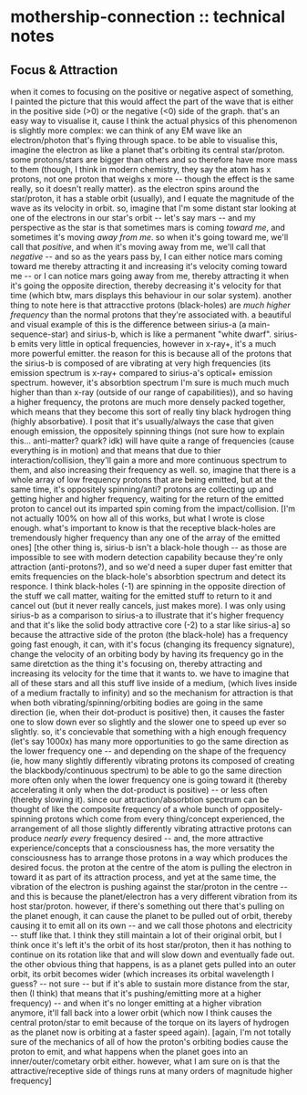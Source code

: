 # mothership-connection :: technical notes

## Focus & Attraction

when it comes to focusing on the positive or negative aspect of something, I painted the picture that this would affect the part of the wave that is either in the positive side (>0) or the negative (<0) side of the graph. that's an easy way to visualise it, cause I think the actual physics of this phenomenon is slightly more complex: we can think of any EM wave like an electron/photon that's flying through space. to be able to visualise this, imagine the electron as like a planet that's orbiting its central star/proton. some protons/stars are bigger than others and so therefore have more mass to them (though, I think in modern chemistry, they say the atom has x protons, not one proton that weighs x more -- though the effect is the same really, so it doesn't really matter). as the electron spins around the star/proton, it has a stable orbit (usually), and I equate the magnitude of the wave as its velocity in orbit. so, imagine that I'm some distant star looking at one of the electrons in our star's orbit -- let's say mars -- and my perspective as the star is that sometimes mars is coming *toward me*, and sometimes it's moving *away from me*. so when it's going toward me, we'll call that *positive*, and when it's moving away from me, we'll call that *negative* -- and so as the years pass by, I can either notice mars coming toward me thereby attracting it and increasing it's velocity coming toward me -- or I can notice mars going away from me, thereby attracting it when it's going the opposite direction, thereby decreasing it's velocity for that time (which btw, mars displays this behaviour in our solar system).
	another thing to note here is that attracctive protons (black-holes) are *much higher frequency* than the normal protons that they're associated with. a beautiful and visual example of this is the difference between sirius-a (a main-sequence-star) and sirius-b, which is like a permanent "white dwarf". sirius-b emits very little in optical frequencies, however in x-ray+, it's a much more powerful emitter. the reason for this is because all of the protons that the sirius-b is composed of are vibrating at very high frequencies (its emission spectrum is x-ray+ compared to sirius-a's optical+ emission spectrum. however, it's absorbtion spectrum I'm sure is much much much higher than than x-ray (outside of our range of capabilities)), and so having a higher frequency, the protons are much more densely packed together, which means that they become this sort of really tiny black hydrogen thing (highly absorbative). I posit that it's usually/always the case that given enough emission, the oppositely spinning things (not sure how to explain this... anti-matter? quark? idk) will have quite a range of frequencies (cause everything is in motion) and that means that due to thier interaction/collision, they'll gain a more and more continuous spectrum to them, and also increasing their frequency as well. so, imagine that there is a whole array of low frequency protons that are being emitted, but at the same time, it's oppositely spinning/anti? protons are collecting up and getting higher and higher frequency, waiting for the return of the emitted proton to cancel out its imparted spin coming from the impact/collision. [I'm not actually 100% on how all of this works, but what I wrote is close enough. what's important to know is that the receptive black-holes are tremendously higher frequency than any one of the array of the emitted ones] [the other thing is, sirius-b isn't a black-hole though -- as those are impossible to see with modern detection capability because they're only attraction (anti-protons?), and so we'd need a super duper fast emitter that emits frequencies on the black-hole's absorbtion spectrum and detect its responce. I think black-holes (-1) are spinning in the opposite direction of the stuff we call matter, waiting for the emitted stuff to return to it and cancel out (but it never really cancels, just makes more). I was only using sirius-b as a comparison to sirius-a to illustrate that it's higher frequency and that it's like the solid body attractive core (-2) to a star like sirius-a]
so because the attractive side of the proton (the black-hole) has a frequency going fast enough, it can, with it's focus (changing its frequency signature), change the velocity of an orbiting body by having its frequency go in the same diretction as the thing it's focusing on, thereby attracting and increasing its velocity for the time that it wants to. we have to imagine that all of these stars and all this stuff live inside of a medium, (which lives inside of a medium fractally to infinity) and so the mechanism for attraction is that when both vibrating/spinning/orbiting bodies are going in the same direction (ie, when their dot-product is positive) then, it causes the faster one to slow down ever so slightly and the slower one to speed up ever so slightly. so, it's concievable that something with a high enough frequency (let's say 1000x) has many more opportunities to go the same direction as the lower frequency one -- and depending on the shape of the frequency (ie, how many slightly differently vibrating protons its composed of creating the blackbody/continuous spectrum) to be able to go the same direction more often only when the lower frequency one is going toward it (thereby accelerating it only when the dot-product is positive) -- or less often (thereby slowing it).
	since our attraction/absorbtion spectrum can be thought of like the composite frequency of a whole bunch of oppositely-spinning protons which come from every thing/concept experienced, the arrangement of all those slightly differently vibrating attractive protons can produce *nearly every* frequency desired -- and, the more attractive experience/concepts that a consciousness has, the more versatity the consciousness has to arrange those protons in a way which produces the desired focus.
the proton at the centre of the atom is pulling the electron in toward it as part of its attraction process, and yet at the same time, the vibration of the electron is pushing against the star/proton in the centre -- and this is because the planet/electron has a very different vibration from its host star/proton. however, if there's something out there that's pulling on the planet enough, it can cause the planet to be pulled out of orbit, thereby causing it to emit all on its own -- and we call those photons and electricity -- stuff like that. I think they still maintain a lot of their original orbit, but I think once it's left it's the orbit of its host star/proton, then it has nothing to continue on its rotation like that and will slow down and eventually fade out. the other obvious thing that happens, is as a planet gets pulled into an outer orbit, its orbit becomes wider (which increases its orbital wavelength I guess? -- not sure -- but if it's able to sustain more distance from the star, then (I think) that means that it's pushing/emitting more at a higher frequency) -- and when it's no longer emitting at a higher vibration anymore, it'll fall back into a lower orbit (which now I think causes the central proton/star to emit because of the torque on its layers of hydrogen as the planet now is orbiting at a faster speed again). [again, I'm not totally sure of the mechanics of all of how the proton's orbiting bodies cause the proton to emit, and what happens when the planet goes into an inner/outer/cometary orbit either. however, what I am sure on is that the attractive/receptive side of things runs at many orders of magnitude higher frequency]
